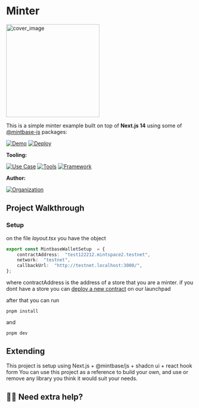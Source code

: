 # Minter

<img src="https://i.imgur.com/kkobnAH.png" alt="cover_image" width="250"/>

This is a simple minter example built on top of **Next.js 14** using some of [@mintbase-js](https://github.com/Mintbase/mintbase-js) packages:

[![Demo](https://img.shields.io/badge/Demo-Visit%20Demo-brightgreen)](https://minter.mintbase.xyz/)
[![Deploy](https://img.shields.io/badge/Deploy-Deploy%20Now-blue)](https://vercel.com/new/clone?repository-url=https://github.com/Mintbase/examples/tree/main/minter)

**Tooling:**

[![Use Case](https://img.shields.io/badge/Use%20Case-Minting-blue)](#)
[![Tools](https://img.shields.io/badge/Tools-@mintbase--js/sdk,%20@mintbase--js/react,%20@mintbase--js/storage-blue)](#)
[![Framework](https://img.shields.io/badge/Framework-NextJS%2014-blue)](#)

**Author:**

[![Organization](https://img.shields.io/badge/Mintbase-blue)](https://www.mintbase.xyz)

## Project Walkthrough
### Setup
on the file *layout.tsx* you have the object

```ts
export const MintbaseWalletSetup  = {
	contractAddress:  "test122212.mintspace2.testnet",
	network:  "testnet",
	callbackUrl:  "http://testnet.localhost:3000/",
};
```
where contractAddress is the address of a store that you are a minter.
if you dont have a store you can [deploy a new contract](https://www.mintbase.xyz/launchpad/contracts/0) on our launchpad

after that you can run
```
pnpm install
```
and 

```
pnpm dev
```


## Extending

This project is setup using Next.js + @mintbase/js +  shadcn ui + react hook form
You can use this project as a reference to build your own, and use or remove any library you think it would suit your needs.

## 🙋‍♀️ Need extra help?
